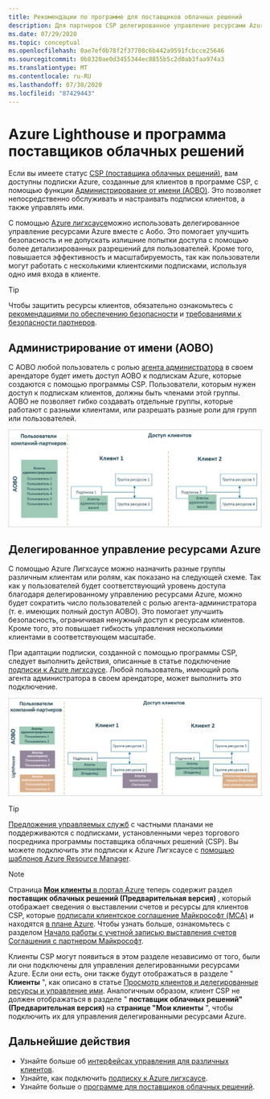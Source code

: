 ```yaml
---
title: Рекомендации по программе для поставщиков облачных решений
description: Для партнеров CSP делегированное управление ресурсами Azure помогает улучшить безопасность и контроль за счет предоставления детализированных разрешений.
ms.date: 07/29/2020
ms.topic: conceptual
ms.openlocfilehash: 0ae7ef0b78f2f37708c6b442a9591fcbcce25646
ms.sourcegitcommit: 0b8320ae0d3455344ec8855b5c2d0ab3faa974a3
ms.translationtype: MT
ms.contentlocale: ru-RU
ms.lasthandoff: 07/30/2020
ms.locfileid: "87429443"
---
```

# <a name="azure-lighthouse-and-the-cloud-solution-provider-program"></a>Azure Lighthouse и программа поставщиков облачных решений

Если вы имеете статус [CSP (поставщика облачных решений)](/partner-center/csp-overview), вам доступны подписки Azure, созданные для клиентов в программе CSP, с помощью функции [Администрирование от имени (AOBO)](https://channel9.msdn.com/Series/cspdev/Module-11-Admin-On-Behalf-Of-AOBO). Это позволяет непосредственно обслуживать и настраивать подписки клиентов, а также управлять ими.

С помощью [Azure лигхсаусе](../overview.md)можно использовать делегированное управление ресурсами Azure вместе с Аобо. Это помогает улучшить безопасность и не допускать излишние попытки доступа с помощью более детализированных разрешений для пользователей. Кроме того, повышается эффективность и масштабируемость, так как пользователи могут работать с несколькими клиентскими подписками, используя одно имя входа в клиенте.

> [!TIP]
> Чтобы защитить ресурсы клиентов, обязательно ознакомьтесь с [рекомендациями по обеспечению безопасности](recommended-security-practices.md) и [требованиями к безопасности партнеров](/partner-center/partner-security-requirements).

## <a name="administer-on-behalf-of-aobo"></a>Администрирование от имени (AOBO)

С AOBO любой пользователь с ролью [агента администратора](/partner-center/permissions-overview#manage-commercial-transactions-in-partner-center-azure-ad-and-csp-roles) в своем арендаторе будет иметь доступ AOBO к подпискам Azure, которые создаются с помощью программы CSP. Пользователи, которым нужен доступ к подпискам клиентов, должны быть членами этой группы. AOBO не позволяет гибко создавать отдельные группы, которые работают с разными клиентами, или разрешать разные роли для групп или пользователей.

![Управление арендатором с помощью AOBO](../media/csp-1.jpg)

## <a name="azure-delegated-resource-management"></a>Делегированное управление ресурсами Azure

С помощью Azure Лигхсаусе можно назначить разные группы различным клиентам или ролям, как показано на следующей схеме. Так как у пользователей будет соответствующий уровень доступа благодаря делегированному управлению ресурсами Azure, можно будет сократить число пользователей с ролью агента-администратора (т. е. имеющих полный доступ AOBO). Это помогает улучшить безопасность, ограничивая ненужный доступ к ресурсам клиентов. Кроме того, это повышает гибкость управления несколькими клиентами в соответствующем масштабе.

При адаптации подписки, созданной с помощью программы CSP, следует выполнить действия, описанные в статье подключение [подписки к Azure лигхсаусе](../how-to/onboard-customer.md). Любой пользователь, имеющий роль агента администратора в своем арендаторе, может выполнить это подключение.

![Управление арендаторами с помощью делегированного управления ресурсами AOBO и Azure](../media/csp-2.jpg)

> [!TIP]
> [Предложения управляемых служб](managed-services-offers.md) с частными планами не поддерживаются с подписками, установленными через торгового посредника программы поставщика облачных решений (CSP). Вы можете подключить эти подписки к Azure Лигхсаусе с [помощью шаблонов Azure Resource Manager](../how-to/onboard-customer.md).

> [!NOTE]
> Страница [ **Мои клиенты** в портал Azure](../how-to/view-manage-customers.md) теперь содержит раздел **поставщик облачных решений (Предварительная версия)** , который отображает сведения о выставлении счетов и ресурсы для клиентов CSP, которые [подписали клиентское соглашение Майкрософт (MCA)](/partner-center/confirm-customer-agreement) и находятся [в плане Azure](/partner-center/azure-plan-get-started). Чтобы узнать больше, ознакомьтесь с разделом [Начало работы с учетной записью выставления счетов Соглашения с партнером Майкрософт](../../cost-management-billing/understand/mpa-overview.md).
>
> Клиенты CSP могут появиться в этом разделе независимо от того, были ли они подключены для управления делегированными ресурсами Azure. Если они есть, они также будут отображаться в разделе " **Клиенты** ", как описано в статье [Просмотр клиентов и делегированные ресурсы и управление ими](../how-to/view-manage-customers.md). Аналогичным образом, клиент CSP не должен отображаться в разделе " **поставщик облачных решений" (Предварительная версия)** на **странице "Мои клиенты** ", чтобы подключить их для управления делегированными ресурсами Azure.

## <a name="next-steps"></a>Дальнейшие действия

- Узнайте больше об [интерфейсах управления для различных клиентов](cross-tenant-management-experience.md).
- Узнайте, как подключить [подписку к Azure лигхсаусе](../how-to/onboard-customer.md).
- Узнайте больше о [программе для поставщиков облачных решений](/partner-center/csp-overview).
